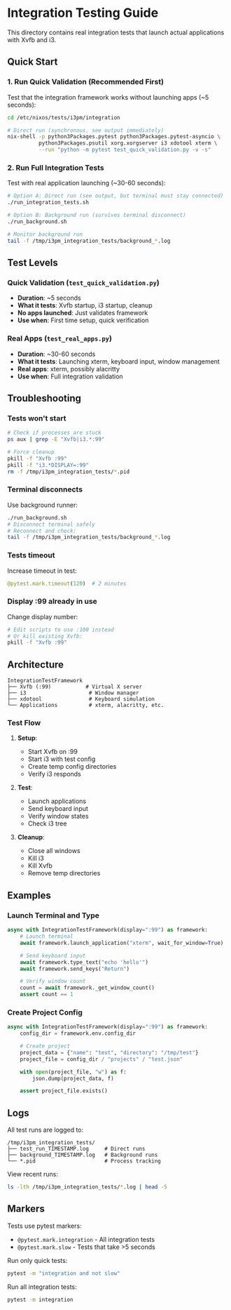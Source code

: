# Integration Testing Guide

This directory contains real integration tests that launch actual applications with Xvfb and i3.

## Quick Start

### 1. Run Quick Validation (Recommended First)

Test that the integration framework works without launching apps (~5 seconds):

```bash
cd /etc/nixos/tests/i3pm/integration

# Direct run (synchronous, see output immediately)
nix-shell -p python3Packages.pytest python3Packages.pytest-asyncio \
          python3Packages.psutil xorg.xorgserver i3 xdotool xterm \
          --run "python -m pytest test_quick_validation.py -v -s"
```

### 2. Run Full Integration Tests

Test with real application launching (~30-60 seconds):

```bash
# Option A: Direct run (see output, but terminal must stay connected)
./run_integration_tests.sh

# Option B: Background run (survives terminal disconnect)
./run_background.sh

# Monitor background run
tail -f /tmp/i3pm_integration_tests/background_*.log
```

## Test Levels

### Quick Validation (`test_quick_validation.py`)
- **Duration**: ~5 seconds
- **What it tests**: Xvfb startup, i3 startup, cleanup
- **No apps launched**: Just validates framework
- **Use when**: First time setup, quick verification

### Real Apps (`test_real_apps.py`)
- **Duration**: ~30-60 seconds
- **What it tests**: Launching xterm, keyboard input, window management
- **Real apps**: xterm, possibly alacritty
- **Use when**: Full integration validation

## Troubleshooting

### Tests won't start

```bash
# Check if processes are stuck
ps aux | grep -E "Xvfb|i3.*:99"

# Force cleanup
pkill -f "Xvfb :99"
pkill -f "i3.*DISPLAY=:99"
rm -f /tmp/i3pm_integration_tests/*.pid
```

### Terminal disconnects

Use background runner:
```bash
./run_background.sh
# Disconnect terminal safely
# Reconnect and check:
tail -f /tmp/i3pm_integration_tests/background_*.log
```

### Tests timeout

Increase timeout in test:
```python
@pytest.mark.timeout(120)  # 2 minutes
```

### Display :99 already in use

Change display number:
```bash
# Edit scripts to use :100 instead
# Or kill existing Xvfb:
pkill -f "Xvfb :99"
```

## Architecture

```
IntegrationTestFramework
├── Xvfb (:99)           # Virtual X server
├── i3                    # Window manager
├── xdotool               # Keyboard simulation
└── Applications          # xterm, alacritty, etc.
```

### Test Flow

1. **Setup**:
   - Start Xvfb on :99
   - Start i3 with test config
   - Create temp config directories
   - Verify i3 responds

2. **Test**:
   - Launch applications
   - Send keyboard input
   - Verify window states
   - Check i3 tree

3. **Cleanup**:
   - Close all windows
   - Kill i3
   - Kill Xvfb
   - Remove temp directories

## Examples

### Launch Terminal and Type

```python
async with IntegrationTestFramework(display=":99") as framework:
    # Launch terminal
    await framework.launch_application("xterm", wait_for_window=True)

    # Send keyboard input
    await framework.type_text("echo 'hello'")
    await framework.send_keys("Return")

    # Verify window count
    count = await framework._get_window_count()
    assert count == 1
```

### Create Project Config

```python
async with IntegrationTestFramework(display=":99") as framework:
    config_dir = framework.env.config_dir

    # Create project
    project_data = {"name": "test", "directory": "/tmp/test"}
    project_file = config_dir / "projects" / "test.json"

    with open(project_file, "w") as f:
        json.dump(project_data, f)

    assert project_file.exists()
```

## Logs

All test runs are logged to:
```
/tmp/i3pm_integration_tests/
├── test_run_TIMESTAMP.log     # Direct runs
├── background_TIMESTAMP.log   # Background runs
└── *.pid                      # Process tracking
```

View recent runs:
```bash
ls -lth /tmp/i3pm_integration_tests/*.log | head -5
```

## Markers

Tests use pytest markers:

- `@pytest.mark.integration` - All integration tests
- `@pytest.mark.slow` - Tests that take >5 seconds

Run only quick tests:
```bash
pytest -m "integration and not slow"
```

Run all integration tests:
```bash
pytest -m integration
```
